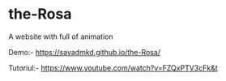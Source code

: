 # the-Rosa
A website with full of animation


Demo:- https://savadmkd.github.io/the-Rosa/

Tutoriul:- https://www.youtube.com/watch?v=FZQxPTV3cFk&t
